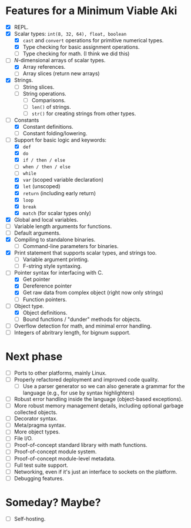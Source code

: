 # Features for a Minimum Viable Aki

- [x] REPL.
- [x] Scalar types: `int(8, 32, 64), float, boolean`
    - [x] `cast` and `convert` operations for primitive numerical types.
    - [x] Type checking for basic assignment operations.
    - [ ] Type checking for math. (I think we did this)
- [ ] *N*-dimensional arrays of scalar types.
    - [x] Array references.
    - [ ] Array slices (return new arrays)
- [x] Strings.
    - [ ] String slices.
    - [ ] String operations.
        - [ ] Comparisons.
        - [ ] `len()` of strings.
        - [ ] `str()` for creating strings from other types.
- [ ] Constants
    - [X] Constant definitions.
    - [ ] Constant folding/lowering.
- [ ] Support for basic logic and keywords:
    - [x] `def`
    - [x] `do`
    - [x] `if / then / else`
    - [ ] `when / then / else`
    - [ ] `while`
    - [x] `var` (scoped variable declaration)
    - [x] `let` (unscoped)
    - [x] `return` (including early return)
    - [x] `loop`
    - [x] `break`
    - [x] `match` (for scalar types only)
- [x] Global and local variables.    
- [ ] Variable length arguments for functions.
- [ ] Default arguments.
- [x] Compiling to standalone binaries.
    - [ ] Command-line parameters for binaries.
- [x] Print statement that supports scalar types, and strings too.
    - [ ] Variable argument printing.
    - [ ] F-string style syntaxing.
- [ ] Pointer syntax for interfacing with C.
    - [x] Get pointer
    - [x] Dereference pointer
    - [x] Get raw data from complex object (right now only strings)
    - [ ] Function pointers.
- [ ] Object type.
    - [x] Object definitions.
    - [ ] Bound functions / "dunder" methods for objects.
- [ ] Overflow detection for math, and minimal error handling.
- [ ] Integers of abritrary length, for bignum support.

# Next phase
- [ ] Ports to other platforms, mainly Linux.
- [ ] Properly refactored deployment and improved code quality.
    - [ ] Use a parser generator so we can also generate a grammar for the language (e.g., for use by syntax highlighters)
- [ ] Robust error handling inside the language (object-based exceptions).
- [ ] More robust memory management details, including optional garbage collected objects.
- [ ] Decorator syntax.
- [ ] Meta/pragma syntax.
- [ ] More object types.
- [ ] File I/O.
- [ ] Proof-of-concept standard library with math functions.
- [ ] Proof-of-concept module system.
- [ ] Proof-of-concept module-level metadata.
- [ ] Full test suite support.
- [ ] Networking, even if it's just an interface to sockets on the platform.
- [ ] Debugging features.

# Someday? Maybe?

- [ ] Self-hosting.